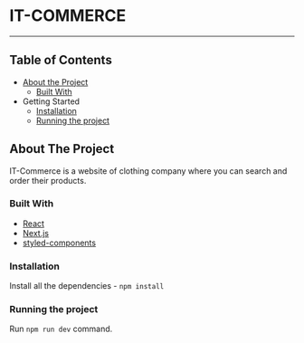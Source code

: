 # IT-COMMERCE

---

## Table of Contents

- [About the Project](#about-the-project)
  - [Built With](#built-with)
- Getting Started
  - [Installation](#installation)
  - [Running the project](#running-the-project)

## About The Project

IT-Commerce is a website of clothing company where you can search and order their products.

### Built With

- [React](https://reactjs.org/)
- [Next.js](https://nextjs.org)
- [styled-components](https://styled-components.com/)

### Installation

Install all the dependencies - `npm install`

### Running the project

Run `npm run dev` command.
